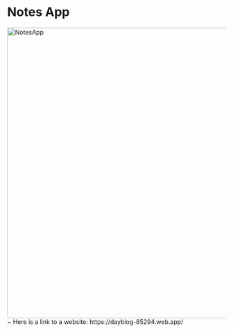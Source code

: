 # Notes App 
<img width="670" alt="NotesApp" src="https://user-images.githubusercontent.com/96326525/182929505-ec5d7a6c-79a4-40c7-b077-5ad52d98b833.png">
~ Here is a link to a website:  https://dayblog-85294.web.app/


